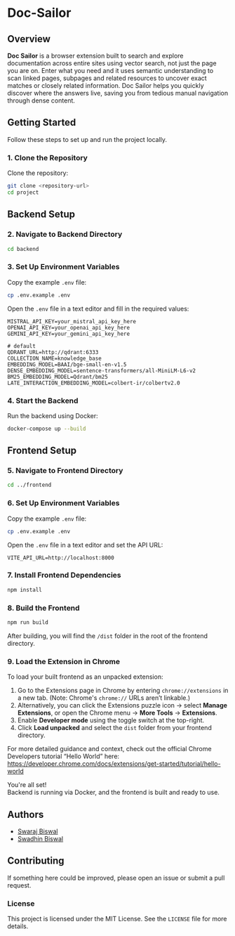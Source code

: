 <!-- <div align="center">
  <img src="./assets/datalore_logo.png" alt="Datlore.ai" />
</div>
<br/>
<br/>
<div align="center">
  <img src="./assets/deep_research.gif" alt="Deep Research Demo" />
</div> -->
# Doc-Sailor

## Overview

**Doc Sailor** is a browser extension built to search and explore documentation across entire sites using vector search, not just the page you are on. Enter what you need and it uses semantic understanding to scan linked pages, subpages and related resources to uncover exact matches or closely related information. Doc Sailor helps you quickly discover where the answers live, saving you from tedious manual navigation through dense content.



## Getting Started

Follow these steps to set up and run the project locally.

### 1. Clone the Repository

Clone the repository:

```bash
git clone <repository-url>
cd project
```

## Backend Setup

### 2. Navigate to Backend Directory

```bash
cd backend
```

### 3. Set Up Environment Variables

Copy the example `.env` file:

```bash
cp .env.example .env
```

Open the `.env` file in a text editor and fill in the required values:

```
MISTRAL_API_KEY=your_mistral_api_key_here
OPENAI_API_KEY=your_openai_api_key_here
GEMINI_API_KEY=your_gemini_api_key_here

# default
QDRANT_URL=http://qdrant:6333
COLLECTION_NAME=knowledge_base
EMBEDDING_MODEL=BAAI/bge-small-en-v1.5
DENSE_EMBEDDING_MODEL=sentence-transformers/all-MiniLM-L6-v2
BM25_EMBEDDING_MODEL=Qdrant/bm25
LATE_INTERACTION_EMBEDDING_MODEL=colbert-ir/colbertv2.0
```

### 4. Start the Backend

Run the backend using Docker:

```bash
docker-compose up --build
```


## Frontend Setup

### 5. Navigate to Frontend Directory

```bash
cd ../frontend
```

### 6. Set Up Environment Variables

Copy the example `.env` file:

```bash
cp .env.example .env
```

Open the `.env` file in a text editor and set the API URL:

```
VITE_API_URL=http://localhost:8000
```

### 7. Install Frontend Dependencies

```bash
npm install
```

### 8. Build the Frontend

```bash
npm run build
```

After building, you will find the `/dist` folder in the root of the frontend directory.

### 9. Load the Extension in Chrome

To load your built frontend as an unpacked extension:

1. Go to the Extensions page in Chrome by entering `chrome://extensions` in a new tab. (Note: Chrome's `chrome://` URLs aren’t linkable.)  
2. Alternatively, you can click the Extensions puzzle icon → select **Manage Extensions**, or open the Chrome menu → **More Tools** → **Extensions**.  
3. Enable **Developer mode** using the toggle switch at the top-right.  
4. Click **Load unpacked** and select the `dist` folder from your frontend directory.

For more detailed guidance and context, check out the official Chrome Developers tutorial “Hello World” here:
https://developer.chrome.com/docs/extensions/get-started/tutorial/hello-world


You're all set!  
Backend is running via Docker, and the frontend is built and ready to use.


##  Authors
 
- [Swaraj Biswal](https://github.com/SWARAJ-42)
- [Swadhin Biswal](https://github.com/swadhin505) 


## Contributing

If something here could be improved, please open an issue or submit a pull request.

### License

This project is licensed under the MIT License. See the `LICENSE` file for more details.


